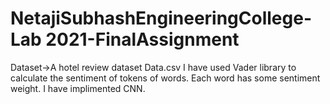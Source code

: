 # NetajiSubhashEngineeringCollege-Lab 2021-FinalAssignment

Dataset->A hotel review dataset Data.csv
I have used Vader library to calculate the sentiment of tokens of words. Each word has some sentiment weight.
I have implimented CNN.
